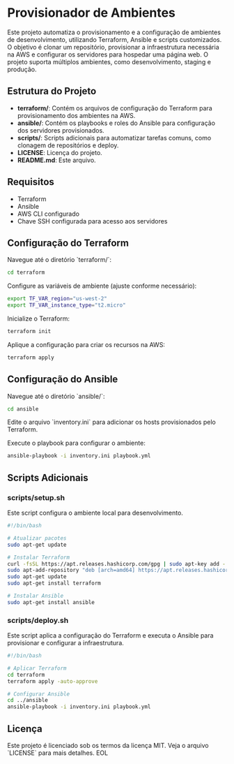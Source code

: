 # Provisionador de Ambientes

Este projeto automatiza o provisionamento e a configuração de ambientes de desenvolvimento, utilizando Terraform, Ansible e scripts customizados. O objetivo é clonar um repositório, provisionar a infraestrutura necessária na AWS e configurar os servidores para hospedar uma página web. O projeto suporta múltiplos ambientes, como desenvolvimento, staging e produção.

## Estrutura do Projeto

- **terraform/**: Contém os arquivos de configuração do Terraform para provisionamento dos ambientes na AWS.
- **ansible/**: Contém os playbooks e roles do Ansible para configuração dos servidores provisionados.
- **scripts/**: Scripts adicionais para automatizar tarefas comuns, como clonagem de repositórios e deploy.
- **LICENSE**: Licença do projeto.
- **README.md**: Este arquivo.

## Requisitos

- Terraform
- Ansible
- AWS CLI configurado
- Chave SSH configurada para acesso aos servidores

## Configuração do Terraform

Navegue até o diretório \`terraform/\`:

```bash
cd terraform
```

Configure as variáveis de ambiente (ajuste conforme necessário):

```bash
export TF_VAR_region="us-west-2"
export TF_VAR_instance_type="t2.micro"
```

Inicialize o Terraform:

```bash
terraform init
```

Aplique a configuração para criar os recursos na AWS:

```bash
terraform apply
```

## Configuração do Ansible

Navegue até o diretório \`ansible/\`:

```bash
cd ansible
```

Edite o arquivo \`inventory.ini\` para adicionar os hosts provisionados pelo Terraform.

Execute o playbook para configurar o ambiente:

```bash
ansible-playbook -i inventory.ini playbook.yml
```

## Scripts Adicionais

### scripts/setup.sh

Este script configura o ambiente local para desenvolvimento.

```bash
#!/bin/bash

# Atualizar pacotes
sudo apt-get update

# Instalar Terraform
curl -fsSL https://apt.releases.hashicorp.com/gpg | sudo apt-key add -
sudo apt-add-repository "deb [arch=amd64] https://apt.releases.hashicorp.com $(lsb_release -cs) main"
sudo apt-get update
sudo apt-get install terraform

# Instalar Ansible
sudo apt-get install ansible
```

### scripts/deploy.sh

Este script aplica a configuração do Terraform e executa o Ansible para provisionar e configurar a infraestrutura.

```bash
#!/bin/bash

# Aplicar Terraform
cd terraform
terraform apply -auto-approve

# Configurar Ansible
cd ../ansible
ansible-playbook -i inventory.ini playbook.yml
```

## Licença

Este projeto é licenciado sob os termos da licença MIT. Veja o arquivo \`LICENSE\` para mais detalhes.
EOL
